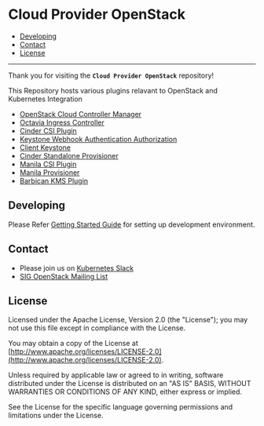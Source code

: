 # Cloud Provider OpenStack

+ [Developing](#developing)
+ [Contact](#contact)
+ [License](#license)

----------------------------------------------------------------------------------------------------

Thank you for visiting the **`Cloud Provider OpenStack`** repository!

This Repository hosts various plugins relavant to OpenStack and Kubernetes Integration

+ [OpenStack Cloud Controller Manager](openstack-cloud-controller-manager.md)
+ [Octavia Ingress Controller](using-octavia-ingress-controller.md)
+ [Cinder CSI Plugin](using-cinder-csi-plugin.md)
+ [Keystone Webhook Authentication Authorization](using-keystone-webhook-authenticator-and-authorizer.md)
+ [Client Keystone](using-client-keystone-auth.md)
+ [Cinder Standalone Provisioner](using-cinder-standalone-provisioner.md)
+ [Manila CSI Plugin](using-manila-csi-plugin.md)
+ [Manila Provisioner](using-manila-provisioner.md)
+ [Barbican KMS Plugin](using-barbican-kms-plugin.md)

## Developing

Please Refer [Getting Started Guide](getting-started-provider-dev.md) for setting up development environment.

## Contact

+ Please join us on [Kubernetes Slack](https://kubernetes.slack.com/messages/cloud-provider-openstack)
+ [SIG OpenStack Mailing List](https://groups.google.com/forum/#!forum/kubernetes-sig-openstack)

## License

Licensed under the Apache License, Version 2.0 (the "License"); you may not use this file except in compliance with the License.

You may obtain a copy of the License at [http://www.apache.org/licenses/LICENSE-2.0](http://www.apache.org/licenses/LICENSE-2.0).

Unless required by applicable law or agreed to in writing, software distributed under the License is distributed on an "AS IS" BASIS, WITHOUT WARRANTIES OR CONDITIONS OF ANY KIND, either express or implied.

See the License for the specific language governing permissions and limitations under the License.


